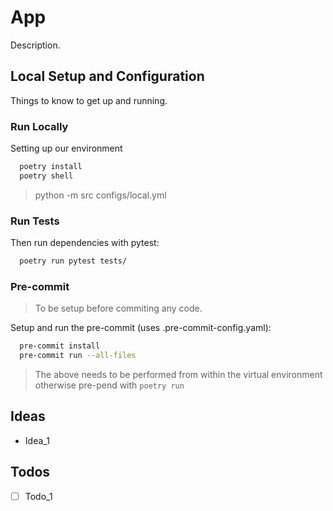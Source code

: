 # App

Description.

## Local Setup and Configuration

Things to know to get up and running.

### Run Locally

Setting up our environment

```sh
  poetry install
  poetry shell
```

> python -m src configs/local.yml

### Run Tests

Then run dependencies with pytest:

```sh
  poetry run pytest tests/
```

### Pre-commit

> To be setup before commiting any code.

Setup and run the pre-commit (uses .pre-commit-config.yaml):

```sh
  pre-commit install
  pre-commit run --all-files
```

> The above needs to be performed from within the virtual environment otherwise pre-pend with `poetry run`

## Ideas

- Idea_1

## Todos

- [ ] Todo_1
